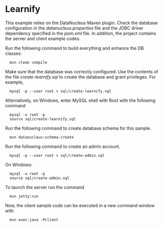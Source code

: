 Learnify
============================

This example relies on the DataNucleus Maven plugin. Check the database configuration in the *datanucleus.properties* file and the JDBC driver dependency specified in the *pom.xml* file. In addition, the project contains the server and client example codes.

Run the following command to build everything and enhance the DB classes:

      mvn clean compile

Make sure that the database was correctly configured. Use the contents of the file *create-learnify.sql* to create the database and grant privileges. For example,

      mysql -p --user root < sql/create-learnify.sql

Alternatively, on Windows, enter MySQL shell with Root with the following command

      mysql -u root -p
      source sql/create-learnify.sql

Run the following command to create database schema for this sample.

      mvn datanucleus:schema-create

Run the following command to create an admin account.

      mysql -p --user root < sql/create-admin.sql

On Windows:

      mysql -u root -p
      source sql/create-admin.sql      

To launch the server run the command

      mvn jetty:run

Now, the client sample code can be executed in a new command window with

      mvn exec:java -Pclient
